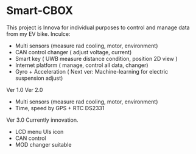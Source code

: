 # Smart-CBOX
This project is Innova for individual purposes to control and manage data from my EV bike.
Inculce:
+ Multi sensors (measure rad cooling, motor, environment)
+ CAN control changer ( adjust voltage, current)
+ Smart key ( UWB measure distance condition, position 2D view )
+ Internet platform ( manage, control all data, changer) 
+ Gyro + Acceleration ( Next ver: Machine-learning for electric suspension adjust) 


Ver 1.0
Ver 2.0 
+ Multi sensors (measure rad cooling, motor, environment)
+ Time, speed by GPS + RTC DS2331

Ver 3.0 
Currently innovation.
+ LCD menu UIs icon
+ CAN control
+ MOD changer suitable 

